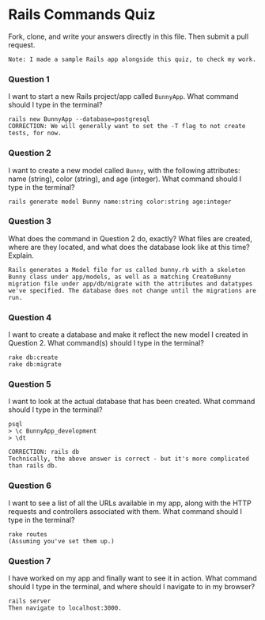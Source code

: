 # Rails Commands Quiz

Fork, clone, and write your answers directly in this file. Then submit a pull request.

    Note: I made a sample Rails app alongside this quiz, to check my work.

### Question 1

I want to start a new Rails project/app called `BunnyApp`. What command should I type in the terminal?

    rails new BunnyApp --database=postgresql
    CORRECTION: We will generally want to set the -T flag to not create tests, for now.

### Question 2

I want to create a new model called `Bunny`, with the following attributes: name (string), color (string), and age (integer). What command should I type in the terminal?

    rails generate model Bunny name:string color:string age:integer

### Question 3

What does the command in Question 2 do, exactly? What files are created, where are they located, and what does the database look like at this time? Explain.

    Rails generates a Model file for us called bunny.rb with a skeleton Bunny class under app/models, as well as a matching CreateBunny migration file under app/db/migrate with the attributes and datatypes we've specified. The database does not change until the migrations are run.

### Question 4

I want to create a database and make it reflect the new model I created in Question 2. What command(s) should I type in the terminal?

    rake db:create
    rake db:migrate

### Question 5

I want to look at the actual database that has been created. What command should I type in the terminal?

    psql
    > \c BunnyApp_development
    > \dt

    CORRECTION: rails db
    Technically, the above answer is correct - but it's more complicated than rails db.

### Question 6

I want to see a list of all the URLs available in my app, along with the HTTP requests and controllers associated with them. What command should I type in the terminal?

    rake routes
    (Assuming you've set them up.)

### Question 7

I have worked on my app and finally want to see it in action. What command should I type in the terminal, and where should I navigate to in my browser?

    rails server
    Then navigate to localhost:3000.